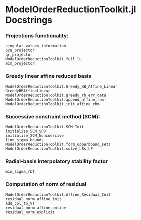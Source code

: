 # ModelOrderReductionToolkit.jl Docstrings

### Projections functionality: 
```@docs
singular_values_information
pca_projector
qr_projector
ModelOrderReductionToolkit.full_lu
eim_projector
```

### Greedy linear affine reduced basis
```@docs
ModelOrderReductionToolkit.Greedy_RB_Affine_Linear
GreedyRBAffineLinear
ModelOrderReductionToolkit.greedy_rb_err_data
ModelOrderReductionToolkit.append_affine_rbm!
ModelOrderReductionToolkit.init_affine_rbm
```

### Successive constraint method (SCM):
```@docs
ModelOrderReductionToolkit.SCM_Init
initialize_SCM_SPD
initialize_SCM_Noncoercive
find_sigma_bounds
ModelOrderReductionToolkit.form_upperbound_set!
ModelOrderReductionToolkit.solve_LBs_LP
```

### Radial-basis interpolatory stability factor
```@docs
min_sigma_rbf
```

### Computation of norm of residual
```@docs
ModelOrderReductionToolkit.Affine_Residual_Init
residual_norm_affine_init
add_col_to_V!
residual_norm_affine_online
residual_norm_explicit
```